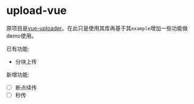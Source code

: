 # upload-vue

原项目是[vue-uploader](https://github.com/simple-uploader/vue-uploader)。在此只是使用其库再基于其`example`增加一些功能做demo使用。

已有功能:

- 分块上传

新增功能:

- [ ] 断点续传
- [ ] 秒传
